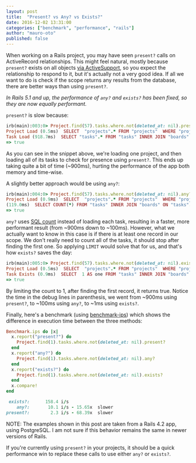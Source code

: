 ```yaml
---
layout: post
title:  "Present? vs Any? vs Exists?"
date: 2016-12-02 13:31:00
categories: ["benchmark", "performance", "rails"]
author: "mauro-oto"
published: false
---
```


When working on a Rails project, you may have seen `present?` calls on
ActiveRecord relationships. This might feel natural, mostly because `present?`
exists on all objects [via ActiveSupport](http://guides.rubyonrails.org/active_support_core_extensions.html#blank-questionmark-and-present-questionmark), so you expect the relationship to respond to it,
but it's actually not a very good idea. If all we want to do is check if the
scope returns any results from the database, there are better ways than using
`present?`.

<!--more-->

*In Rails 5.1 and up, the performance of `any?` and `exists?` has been fixed, so
they are now equally performant.*

`present?` is slow because:

```ruby
irb(main):003:0> Project.find(57).tasks.where.not(deleted_at: nil).present?
Project Load (0.5ms)  SELECT  "projects".* FROM "projects"  WHERE "projects"."enabled" = 't' AND "projects"."id" = $1 LIMIT 1  [["id", 57]]
Task Load (918.7ms)  SELECT "tasks".* FROM "tasks" INNER JOIN "boards" ON "tasks"."board_id" = "boards"."id" WHERE "tasks"."enabled" = 't' AND "boards"."project_id" = $1 AND "boards"."enabled" = 't' AND ("tasks"."deleted_at" IS NOT NULL)  [["project_id", 57]]
=> true
```

As you can see in the snippet above, we're loading one project, and then loading
all of its tasks to check for presence using `present?`. This ends up taking
quite a bit of time (~900ms), hurting the performance of the app both memory and
time-wise.

A slightly better approach would be using `any?`:

```ruby
irb(main):004:0> Project.find(57).tasks.where.not(deleted_at: nil).any?
Project Load (0.9ms)  SELECT  "projects".* FROM "projects"  WHERE "projects"."enabled" = 't' AND "projects"."id" = $1 LIMIT 1  [["id", 57]]
(119.0ms)  SELECT COUNT(*) FROM "tasks" INNER JOIN "boards" ON "tasks"."board_id" = "boards"."id" WHERE "tasks"."enabled" = 't' AND "boards"."project_id" = $1 AND "boards"."enabled" = 't' AND ("tasks"."deleted_at" IS NOT NULL)  [["project_id", 57]]
=> true
```

`any?` uses [SQL count](http://www.w3schools.com/sql/sql_func_count.asp) instead
of loading each task, resulting in a faster, more performant result (from ~900ms
down to ~100ms). However, what we actually want to know in this case is if there
is at least one record in our scope. We don't really need to count all of the
tasks, it should stop after finding the first one. So applying `LIMIT` would
solve that for us, and that's how `exists?` saves the day:

```ruby
irb(main):005:0> Project.find(57).tasks.where.not(deleted_at: nil).exists?
Project Load (0.5ms)  SELECT  "projects".* FROM "projects"  WHERE "projects"."enabled" = 't' AND "projects"."id" = $1 LIMIT 1  [["id", 57]]
Task Exists (0.9ms)  SELECT  1 AS one FROM "tasks" INNER JOIN "boards" ON "tasks"."board_id" = "boards"."id" WHERE "tasks"."enabled" = 't' AND "boards"."project_id" = $1 AND "boards"."enabled" = 't' AND ("tasks"."deleted_at" IS NOT NULL) LIMIT 1  [["project_id", 57]]
=> true
```

By limiting the count to 1, after finding the first record, it returns true.
Notice the time in the debug lines in parenthesis, we went from ~900ms using
`present?`, to ~100ms using `any?`, to ~1ms using `exists?`.

Finally, here's a benchmark (using [benchmark-ips](https://github.com/evanphx/benchmark-ips)) which shows the difference in execution time between the three methods:

```ruby
Benchmark.ips do |x|
  x.report("present?") do
    Project.find(1).tasks.where.not(deleted_at: nil).present?
  end
  x.report("any?") do
    Project.find(1).tasks.where.not(deleted_at: nil).any?
  end
  x.report("exists?") do
    Project.find(1).tasks.where.not(deleted_at: nil).exists?
  end
  x.compare!
end

 exists?:      158.4 i/s
    any?:       10.1 i/s - 15.65x  slower
present?:        2.3 i/s - 68.39x  slower
```

NOTE: The examples shown in this post are taken from a Rails 4.2 app, using
PostgreSQL. I am not sure if this behavior remains the same in newer versions
of Rails.

If you're currently using `present?` in your projects, it should be a
quick performance win to replace these calls to use either `any?` or `exists?`.
